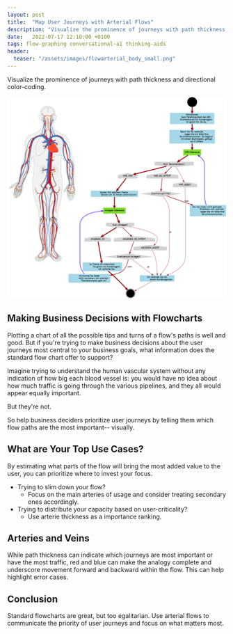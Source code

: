 ```yaml
---
layout: post
title:  "Map User Journeys with Arterial Flows"
description: "Visualize the prominence of journeys with path thickness and directional color-coding."
date:   2022-07-17 12:10:00 +0100
tags: flow-graphing conversational-ai thinking-aids
header:
  teaser: "/assets/images/flowarterial_body_small.png"
---
```

Visualize the prominence of journeys with path thickness and directional color-coding.

![](/assets/images/flowarterial_body.png)

## Making Business Decisions with Flowcharts
Plotting a chart of all the possible tips and turns of a flow's paths is well and good. But if you're trying to make business decisions about the user journeys most central to your business goals, what information does the standard flow chart offer to support?

Imagine trying to understand the human vascular system without any indication of how big each blood vessel is: you would have no idea about how much traffic is going through the various pipelines, and they all would appear equally important.

But they're not. 

So help business deciders prioritize user journeys by telling them which flow paths are the most important-- visually.

## What are Your Top Use Cases?
By estimating what parts of the flow will bring the most added value to the user, you can prioritize where to invest your focus. 

- Trying to slim down your flow? 
  - Focus on the main arteries of usage and consider treating secondary ones accordingly.
- Trying to distribute your capacity based on user-criticality? 
  - Use arterie thickness as a importance ranking.

## Arteries and Veins
While path thickness can indicate which journeys are most important or have the most traffic, red and blue can make the analogy complete and underscore movement forward and backward within the flow. This can help highlight error cases.

## Conclusion
Standard flowcharts are great, but too egalitarian. Use arterial flows to communicate the priority of user journeys and focus on what matters most. 